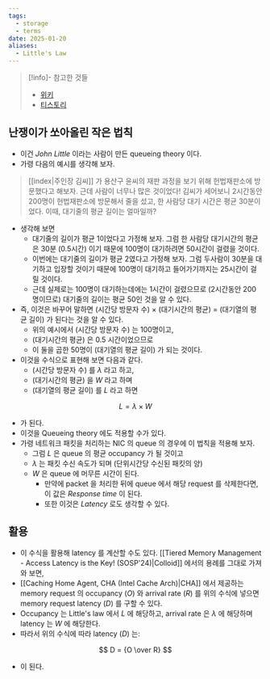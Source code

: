 ```yaml
---
tags:
  - storage
  - terms
date: 2025-01-20
aliases:
  - Little's Law
---
```

> [!info]- 참고한 것들
> - [위키](https://en.wikipedia.org/wiki/Little%27s_law)
> - [티스토리](https://performance.tistory.com/3)

## 난쟁이가 쏘아올린 작은 법칙

- 이건 *John Little* 이라는 사람이 만든 queueing theory 이다.
- 가령 다음의 예시를 생각해 보자.

> [[index|주인장 김씨]] 가 용산구 윤씨의 재판 과정을 보기 위해 헌법재판소에 방문했다고 해보자.
> 근데 사람이 너무나 많은 것이었다! 김씨가 세어보니 2시간동안 200명이 헌법재판소에 방문해서 줄을 섰고, 한 사람당 대기 시간은 평균 30분이었다.
> 이때, 대기줄의 평균 길이는 얼마일까?

- 생각해 보면
	- 대기줄의 길이가 평균 1이었다고 가정해 보자. 그럼 한 사람당 대기시간의 평균은 30분 (0.5시간) 이기 때문에 100명이 대기하려면 50시간이 걸렸을 것이다.
	- 이번에는 대기줄의 길이가 평균 2였다고 가정해 보자. 그럼 두사람이 30분을 대기하고 입장할 것이기 때문에 100명이 대기하고 들어가기까지는 25시간이 걸릴 것이다.
	- 근데 실제로는 100명이 대기하는데에는 1시간이 걸렸으므로 (2시간동안 200명이므로) 대기줄의 길이는 평균 50인 것을 알 수 있다.
- 즉, 이것은 바꾸어 말하면 (시간당 방문자 수) $\times$ (대기시간의 평균) = (대기열의 평균 길이) 가 된다는 것을 알 수 있다.
	- 위의 예시에서 (시간당 방문자 수) 는 100명이고,
	- (대기시간의 평균) 은 0.5 시간이었으므로
	- 이 둘을 곱한 50명이 (대기열의 평균 길이) 가 되는 것이다.
- 이것을 수식으로 표현해 보면 다음과 같다.
	- (시간당 방문자 수) 를 $\lambda$ 라고 하고,
	- (대기시간의 평균) 을 $W$ 라고 하며
	- (대기열의 평균 길이) 를 $L$ 라고 하면

$$
L = \lambda \times W
$$

- 가 된다.
- 이것을 Queueing theory 에도 적용할 수가 있다.
- 가령 네트워크 패킷을 처리하는 NIC 의 queue 의 경우에 이 법칙을 적용해 보자.
	- 그럼 $L$ 은 queue 의 평균 occupancy 가 될 것이고
	- $\lambda$ 는 패킷 수신 속도가 되며 (단위시간당 수신된 패킷의 양)
	- $W$ 은 queue 에 머무른 시간이 된다.
		- 만약에 packet 을 처리한 뒤에 queue 에서 해당 request 를 삭제한다면, 이 값은 *Response time* 이 된다.
		- 또한 이것은 *Latency* 로도 생각할 수 있다.

## 활용

- 이 수식을 활용해 latency 를 계산할 수도 있다. [[Tiered Memory Management - Access Latency is the Key! (SOSP'24)|Colloid]] 에서의 용례를 그대로 가져와 보면,
- [[Caching Home Agent, CHA (Intel Cache Arch)|CHA]] 에서 제공하는 memory request 의 occupancy ($O$) 와 arrival rate ($R$) 를 위의 수식에 넣으면 memory request latency ($D$) 를 구할 수 있다.
- Occupancy 는 Little's law 에서 $L$ 에 해당하고, arrival rate 은 $\lambda$ 에 해당하며 latency 는 $W$ 에 해당한다.
- 따라서 위의 수식에 따라 latency ($D$) 는:

$$
D = {O \over R}
$$

- 이 된다.